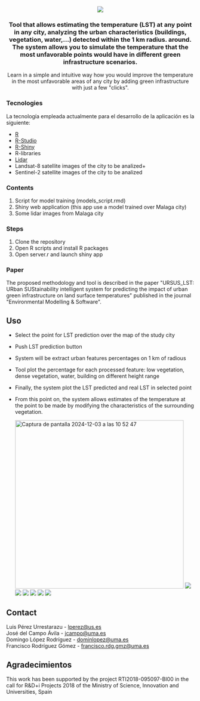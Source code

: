 <!--
*** Thanks for checking out this README Template. If you have a suggestion that would
*** make this better, please fork the repo and create a pull request or simply open
*** an issue with the tag "enhancement".
*** Thanks again! Now go create something AMAZING! :D
-->





<!-- PROJECT SHIELDS -->
<!--
*** I'm using markdown "reference style" links for readability.
*** Reference links are enclosed in brackets [ ] instead of parentheses ( ).
*** See the bottom of this document for the declaration of the reference variables
*** for contributors-url, forks-url, etc. This is an optional, concise syntax you may use.
*** https://www.markdownguide.org/basic-syntax/#reference-style-links
-->


<!-- PROJECT LOGO -->
<br />
<p align="center">
  
  <a>
    <img src="ursus_all.png">
  </a>

  <h3 align="center">Tool that allows estimating the temperature (LST) at any point in any city, analyzing the urban characteristics (buildings, vegetation, water,...) detected within the 1 km radius. around. The system allows you to simulate the temperature that the most unfavorable points would have in different green infrastructure scenarios.</h3>

  <p align="center">
    Learn in a simple and intuitive way how you would improve the temperature in the most unfavorable areas of any city by adding green infrastructure with just a few "clicks". 
  </p>


### Tecnologies

La tecnología empleada actualmente para el desarrollo de la aplicación es la siguiente:

* [R](https://cran.r-project.org/)
* [R-Studio](https://rstudio.com/)
* [R-Shiny](https://shiny.rstudio.com/)
* R-libraries
* [Lidar](http://centrodedescargas.cnig.es/CentroDescargas/index.jsp)
* Landsat-8 satellite images of the city to be analized+
* Sentinel-2 satellite images of the city to be analized


### Contents

1. Script for model training (models_script.rmd)
2. Shiny web application (this app use a model trained over Malaga city)
3. Some lidar images from Malaga city


### Steps

1. Clone the repository
2. Open R scripts and install R packages
3. Open server.r and launch shiny app


### Paper

The proposed methodology and tool is described in the paper "URSUS_LST: URban SUStainability intelligent
system for predicting the impact of urban green infrastructure on land surface temperatures" published in the journal "Environmental Modelling & Software". 


<!-- USAGE EXAMPLES -->
## Uso

* Select the point for LST prediction over the map of the study city
* Push LST prediction button
* System will be extract urban features percentages on 1 km of radious
* Tool plot the percentage for each processed feature: low vegetation, dense vegetation, water, building on different height range
* Finally, the system plot the LST predicted and real LST in selected point
* From this point on, the system allows estimates of the temperature at the point to be made by modifying the characteristics of the surrounding vegetation.


  <a>
    <img width="451" alt="Captura de pantalla 2024-12-03 a las 10 52 47" src="https://github.com/user-attachments/assets/67b9324d-4552-491c-bccc-916d53045be3">
  </a>
    <a>
    <img src="3.png">
  </a>
    <a>
    <img src="4.png">
  </a>
    <a>
    <img src="5.png">
  </a>
  </a>
    <a>
    <img src="percents.png">
  </a>
    <a>
    <img src="6.png">
  </a>
    <a>
    <img src="7.png">
  </a>


<!-- CONTACT -->
## Contact

Luis Pérez Urrestarazu  - lperez@us.es
</br>
José del Campo Ávila  - jcampo@uma.es
</br>
Domingo López Rodríguez  - dominlopez@uma.es
</br>
Francisco Rodríguez Gómez  - francisco.rdg.gmz@uma.es


<!-- ACKNOWLEDGEMENTS -->
## Agradecimientos

This work has been supported by the project RTI2018-095097-BI00 in the call for R&D+i Projects 2018 of the Ministry of Science, Innovation and Universities, Spain

[product-screenshot-1]: 1.png
[product-screenshot-2]: 2.png
[product-screenshot-3]: 3.png
[product-screenshot-4]: 4.png
[product-screenshot-5]: 5.png
[product-screenshot-6]: 6.png
[product-screenshot-7]: 7.png
